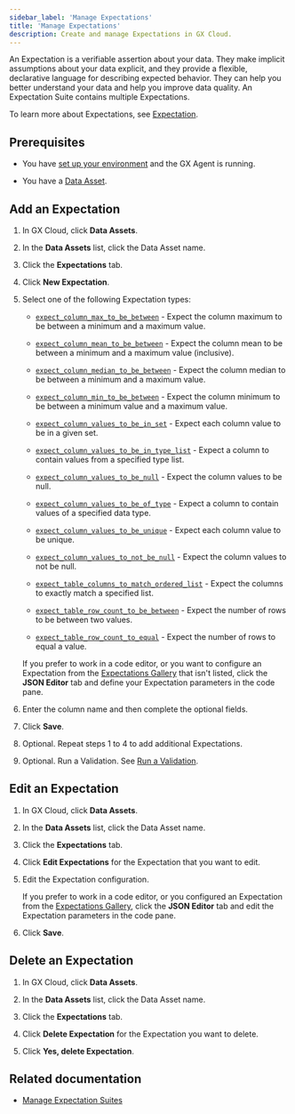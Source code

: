 ```yaml
---
sidebar_label: 'Manage Expectations'
title: 'Manage Expectations'
description: Create and manage Expectations in GX Cloud.
---
```


An Expectation is a verifiable assertion about your data. They make implicit assumptions about your data explicit, and they provide a flexible, declarative language for describing expected behavior. They can help you better understand your data and help you improve data quality. An Expectation Suite contains multiple Expectations.

To learn more about Expectations, see [Expectation](../../terms/expectation.md).

## Prerequisites

- You have [set up your environment](../set_up_gx_cloud.md) and the GX Agent is running. 

- You have a [Data Asset](/docs/cloud/data_assets/manage_data_assets#create-a-data-asset).

## Add an Expectation

1. In GX Cloud, click **Data Assets**.

2. In the **Data Assets** list, click the Data Asset name.

3. Click the **Expectations** tab.

4. Click **New Expectation**.

5. Select one of the following Expectation types:

    - [`expect_column_max_to_be_between`](https://greatexpectations.io/expectations/expect_column_max_to_be_between) - Expect the column maximum to be between a minimum and a maximum value.

    - [`expect_column_mean_to_be_between`](https://greatexpectations.io/expectations/expect_column_mean_to_be_between) - Expect the column mean to be between a minimum and a maximum value (inclusive).

    - [`expect_column_median_to_be_between`](https://greatexpectations.io/expectations/expect_column_median_to_be_between) - Expect the column median to be between a minimum and a maximum value.

    - [`expect_column_min_to_be_between`](https://greatexpectations.io/expectations/expect_column_min_to_be_between) - Expect the column minimum to be between a minimum value and a maximum value.

    - [`expect_column_values_to_be_in_set`](https://greatexpectations.io/expectations/expect_column_values_to_be_in_set) - Expect each column value to be in a given set.

    - [`expect_column_values_to_be_in_type_list`](https://greatexpectations.io/expectations/expect_column_values_to_be_in_type_list) - Expect a column to contain values from a specified type list.

    - [`expect_column_values_to_be_null`](https://greatexpectations.io/expectations/expect_column_values_to_be_null) - Expect the column values to be null.

    - [`expect_column_values_to_be_of_type`](https://greatexpectations.io/expectations/expect_column_values_to_be_of_type) - Expect a column to contain values of a specified data type.

    - [`expect_column_values_to_be_unique`](https://greatexpectations.io/expectations/expect_column_values_to_be_unique) - Expect each column value to be unique.

    - [`expect_column_values_to_not_be_null`](https://greatexpectations.io/expectations/expect_column_values_to_not_be_null) - Expect the column values to not be null.

    - [`expect_table_columns_to_match_ordered_list`](https://greatexpectations.io/expectations/expect_table_columns_to_match_ordered_list) - Expect the columns to exactly match a specified list.

    - [`expect_table_row_count_to_be_between`](https://greatexpectations.io/expectations/expect_table_row_count_to_be_between) - Expect the number of rows to be between two values.

    - [`expect_table_row_count_to_equal`](https://greatexpectations.io/expectations/expect_table_row_count_to_equal) - Expect the number of rows to equal a value.

    If you prefer to work in a code editor, or you want to configure an Expectation from the [Expectations Gallery](https://greatexpectations.io/expectations/) that isn't listed, click the **JSON Editor** tab and define your Expectation parameters in the code pane.

6. Enter the column name and then complete the optional fields.

7. Click **Save**.

8. Optional. Repeat steps 1 to 4 to add additional Expectations.

9. Optional. Run a Validation. See [Run a Validation](/docs/cloud/validations/manage_validations#run-a-validation).

## Edit an Expectation

1. In GX Cloud, click **Data Assets**.

2. In the **Data Assets** list, click the Data Asset name.

3. Click the **Expectations** tab.

4. Click **Edit Expectations** for the Expectation that you want to edit.

5. Edit the Expectation configuration.

    If you prefer to work in a code editor, or you configured an Expectation from the [Expectations Gallery](https://greatexpectations.io/expectations/), click the **JSON Editor** tab and edit the Expectation parameters in the code pane.

6. Click **Save**.

## Delete an Expectation

1. In GX Cloud, click **Data Assets**.

2. In the **Data Assets** list, click the Data Asset name.

3. Click the **Expectations** tab.

4. Click **Delete Expectation** for the Expectation you want to delete. 

5. Click **Yes, delete Expectation**. 

## Related documentation

- [Manage Expectation Suites](../expectation_suites/manage_expectation_suites.md)